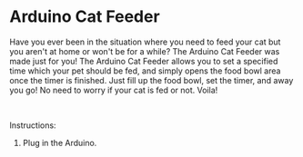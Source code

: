 # Arduino Cat Feeder
Have you ever been in the situation where you need to feed your cat but you aren't at home or won't be for a while? The Arduino Cat Feeder was made just for you! The Arduino Cat Feeder allows you to set a specified time which your pet should be fed, and simply opens the food bowl area once the timer is finished. Just fill up the food bowl, set the timer, and away you go! No need to worry if your cat is fed or not. Voila!

<br>

Instructions: 

1. Plug in the Arduino.